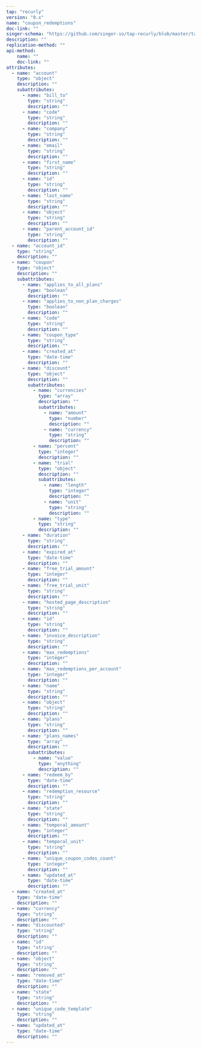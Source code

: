 ```yaml
---
tap: "recurly"
version: "0.x"
name: "coupon_redemptions"
doc-link: ""
singer-schema: "https://github.com/singer-io/tap-recurly/blob/master/tap_recurly/schemas/coupon_redemptions.json"
description: ""
replication-method: ""
api-method:
    name: ""
    doc-link: ""
attributes:
  - name: "account"
    type: "object"
    description: ""
    subattributes:
      - name: "bill_to"
        type: "string"
        description: ""
      - name: "code"
        type: "string"
        description: ""
      - name: "company"
        type: "string"
        description: ""
      - name: "email"
        type: "string"
        description: ""
      - name: "first_name"
        type: "string"
        description: ""
      - name: "id"
        type: "string"
        description: ""
      - name: "last_name"
        type: "string"
        description: ""
      - name: "object"
        type: "string"
        description: ""
      - name: "parent_account_id"
        type: "string"
        description: ""
  - name: "account_id"
    type: "string"
    description: ""
  - name: "coupon"
    type: "object"
    description: ""
    subattributes:
      - name: "applies_to_all_plans"
        type: "boolean"
        description: ""
      - name: "applies_to_non_plan_charges"
        type: "boolean"
        description: ""
      - name: "code"
        type: "string"
        description: ""
      - name: "coupon_type"
        type: "string"
        description: ""
      - name: "created_at"
        type: "date-time"
        description: ""
      - name: "discount"
        type: "object"
        description: ""
        subattributes:
          - name: "currencies"
            type: "array"
            description: ""
            subattributes:
              - name: "amount"
                type: "number"
                description: ""
              - name: "currency"
                type: "string"
                description: ""
          - name: "percent"
            type: "integer"
            description: ""
          - name: "trial"
            type: "object"
            description: ""
            subattributes:
              - name: "length"
                type: "integer"
                description: ""
              - name: "unit"
                type: "string"
                description: ""
          - name: "type"
            type: "string"
            description: ""
      - name: "duration"
        type: "string"
        description: ""
      - name: "expired_at"
        type: "date-time"
        description: ""
      - name: "free_trial_amount"
        type: "integer"
        description: ""
      - name: "free_trial_unit"
        type: "string"
        description: ""
      - name: "hosted_page_description"
        type: "string"
        description: ""
      - name: "id"
        type: "string"
        description: ""
      - name: "invoice_description"
        type: "string"
        description: ""
      - name: "max_redemptions"
        type: "integer"
        description: ""
      - name: "max_redemptions_per_account"
        type: "integer"
        description: ""
      - name: "name"
        type: "string"
        description: ""
      - name: "object"
        type: "string"
        description: ""
      - name: "plans"
        type: "string"
        description: ""
      - name: "plans_names"
        type: "array"
        description: ""
        subattributes:
          - name: "value"
            type: "anything"
            description: ""
      - name: "redeem_by"
        type: "date-time"
        description: ""
      - name: "redemption_resource"
        type: "string"
        description: ""
      - name: "state"
        type: "string"
        description: ""
      - name: "temporal_amount"
        type: "integer"
        description: ""
      - name: "temporal_unit"
        type: "string"
        description: ""
      - name: "unique_coupon_codes_count"
        type: "integer"
        description: ""
      - name: "updated_at"
        type: "date-time"
        description: ""
  - name: "created_at"
    type: "date-time"
    description: ""
  - name: "currency"
    type: "string"
    description: ""
  - name: "discounted"
    type: "string"
    description: ""
  - name: "id"
    type: "string"
    description: ""
  - name: "object"
    type: "string"
    description: ""
  - name: "removed_at"
    type: "date-time"
    description: ""
  - name: "state"
    type: "string"
    description: ""
  - name: "unique_code_template"
    type: "string"
    description: ""
  - name: "updated_at"
    type: "date-time"
    description: ""
---
```

